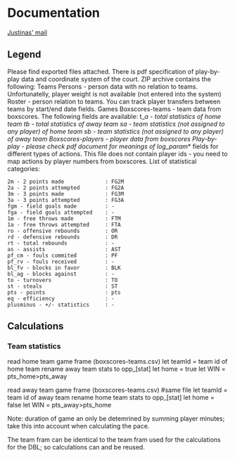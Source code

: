 # Documentation

[Justinas' mail](https://mail.google.com/mail/u/1/#inbox/145d22fbf645d140)

## Legend

Please find exported files attached. There is pdf specification of play-by-play data and coordinate system of the court. ZIP archive contains the following:
Teams
Persons - person data with no relation to teams. Unfortunatelly, player weight is not available (not entered into the system)
Roster - person relation to teams. You can track player transfers between teams by start/end date fields.
Games
Boxscores-teams - team data from boxscores. The following fields are available:
t_*_a - total statistics of home team
t_*_b - total statistics of away team
s_*_a - team statistics (not assigned to any player) of home team
s_*_b - team statistics (not assigned to any player) of away team
Boxscores-players - player data from boxscores
Play-by-play - please check pdf document for meanings of log_param_* fields for different types of actions. This file does not contain player ids - you need to map actions by player numbers from boxscores.
List of statistical categories:

```
2m - 2 points made             : FG2M
2a - 2 points attempted        : FG2A
3m - 3 points made             : FG3M 
3a - 3 points attempted        : FG3A
fgm - field goals made         : -
fga - field goals attempted    : -
1m - free throws made          : FTM
1a - free throws attempted     : FTA
ro - offensive rebounds        : OR
rd - defensive rebounds        : DR
rt - total rebounds            : - 
as - assists                   : AST
pf_cm - fouls commited         : PF
pf_rv - fouls received         : -
bl_fv - blocks in favor        : BLK
bl_ag - blocks against         : -
to - turnovers                 : TO
st - steals                    : ST
pts - points                   : pts
eq - efficiency                : -
plusminus - +/- statistics     : -
```

## Calculations


### Team statistics

read home team game frame (boxscores-teams.csv)
let teamId = team id of home team
rename away team stats to opp_[stat]
let home = true
let WIN = pts_home>pts_away

read away team game frame (boxscores-teams.csv)   #same file
let teamId = team id of away team
rename home team stats to opp_[stat]
let home = false
let WIN = pts_away>pts_home

Note: duration of game an only be detemrined by summing player minutes; take this into account when calculating the pace.

The team fram can be identical to the team fram used for the calculations for the DBL; so calculations can and be reused.






